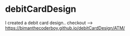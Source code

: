 # debitCardDesign
I created a debit card design..
checkout --> https://bimanthecoderboy.github.io/debitCardDesign/ATM/
